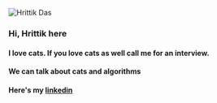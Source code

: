 ![Hrittik Das](https://github.com/Hrittik16/Hrittik16/blob/master/giphy.gif)

### Hi, Hrittik here

#### I love cats. If you love cats as well call me for an interview.
#### We can talk about cats and algorithms

#### Here's my [linkedin](https://www.linkedin.com/in/hrittik-das-0a290b156/)

